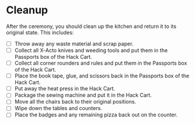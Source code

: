 # Cleanup

After the ceremony, you should clean up the kitchen and return it to its original state. This includes:

- [ ] Throw away any waste material and scrap paper.
- [ ] Collect all X-Acto knives and weeding tools and put them in the Passports box of the Hack Cart.
- [ ] Collect all corner rounders and rules and put them in the Passports box of the Hack Cart.
- [ ] Place the book tape, glue, and scissors back in the Passports box of the Hack Cart.
- [ ] Put away the heat press in the Hack Cart.
- [ ] Package the sewing machine and put it in the Hack Cart.
- [ ] Move all the chairs back to their original positions.
- [ ] Wipe down the tables and counters.
- [ ] Place the badges and any remaining pizza back out on the counter.

